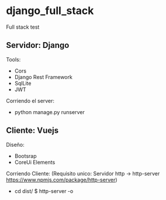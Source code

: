 # django_full_stack
Full stack test

## Servidor: Django
 Tools:
  - Cors
  - Django Rest Framework
  - SqlLite
  - JWT

Corriendo el server: 
 - python manage.py runserver 

## Cliente: Vuejs
Diseño:
 - Bootsrap
 - CoreUi Elements

 Corriendo Cliente:
  (Requisito unico: Servidor http -> http-server https://www.npmjs.com/package/http-server)
  - cd dist/ $ http-server -o